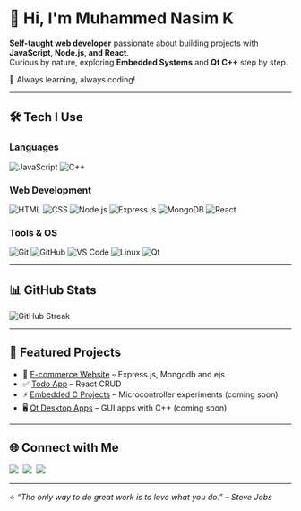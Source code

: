 # 👋 Hi, I'm Muhammed Nasim K

**Self-taught web developer** passionate about building projects with **JavaScript, Node.js, and React**.  
Curious by nature, exploring **Embedded Systems** and **Qt C++** step by step.  

🚀 Always learning, always coding!

---

## 🛠️ Tech I Use

### Languages
![JavaScript](https://img.shields.io/badge/JavaScript-F7DF1E?style=for-the-badge&logo=javascript&logoColor=black)
![C++](https://img.shields.io/badge/C++-00599C?style=for-the-badge&logo=cplusplus&logoColor=white)

### Web Development
![HTML](https://img.shields.io/badge/HTML5-E34F26?style=for-the-badge&logo=html5&logoColor=white)
![CSS](https://img.shields.io/badge/CSS3-1572B6?style=for-the-badge&logo=css3&logoColor=white)
![Node.js](https://img.shields.io/badge/Node.js-43853D?style=for-the-badge&logo=node.js&logoColor=white)
![Express.js](https://img.shields.io/badge/Express.js-404D59?style=for-the-badge)
![MongoDB](https://img.shields.io/badge/MongoDB-4EA94B?style=for-the-badge&logo=mongodb&logoColor=white)
![React](https://img.shields.io/badge/React-20232A?style=for-the-badge&logo=react&logoColor=61DAFB)

### Tools & OS
![Git](https://img.shields.io/badge/Git-F05032?style=for-the-badge&logo=git&logoColor=white)
![GitHub](https://img.shields.io/badge/GitHub-181717?style=for-the-badge&logo=github)
![VS Code](https://img.shields.io/badge/VS_Code-007ACC?style=for-the-badge&logo=visual-studio-code&logoColor=white)
![Linux](https://img.shields.io/badge/Linux-FCC624?style=for-the-badge&logo=linux&logoColor=black)
![Qt](https://img.shields.io/badge/Qt-41CD52?style=for-the-badge&logo=qt&logoColor=white)


---

## 📊 GitHub Stats

![GitHub Streak](https://github-readme-streak-stats.herokuapp.com/?user=nasimkuniyil&theme=radical)  

---

## 📂 Featured Projects
- 🛒 [E-commerce Website](https://github.com/nasimkuniyil/techkit-apple-store) – Express.js, Mongodb and ejs
- ✅ [Todo App](https://github.com/nasimkuniyil/react-todo-app) – React CRUD
- ⚡ [Embedded C Projects](#) – Microcontroller experiments (coming soon)  
- 🖥️ [Qt Desktop Apps](#) – GUI apps with C++ (coming soon)

---

## 🌐 Connect with Me  
<p>
  <a href="https://linkedin.com/in/nasimkuniyil"><img src="https://img.shields.io/badge/LinkedIn-blue?style=for-the-badge&logo=linkedin"></a>&nbsp;
  <a href="https://peerlist.io/nasimkuniyil"><img src="https://img.shields.io/badge/Peerlist-333?style=for-the-badge&logo=peerlist"></a>&nbsp;
  <a href="https://x.com/nasimkuniyil"><img src="https://img.shields.io/badge/Twitter-blue?style=for-the-badge&logo=twitter"></a>&nbsp;
</p>


---

⭐️ *“The only way to do great work is to love what you do.” – Steve Jobs*  
